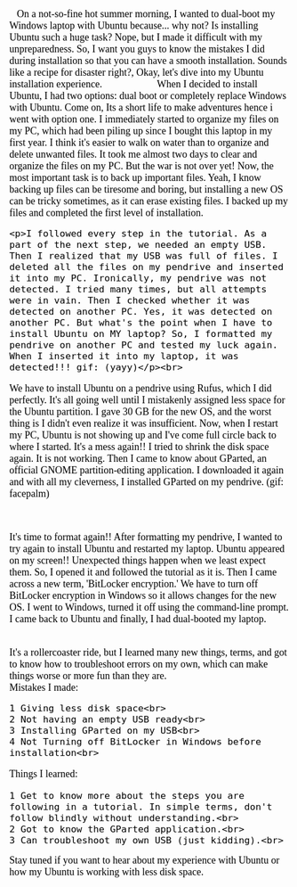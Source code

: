 <font face="Oswald, serif" size="4" color="black">
&nbsp;&nbsp;&nbsp;On a not-so-fine hot summer morning, I wanted to dual-boot my Windows laptop with Ubuntu because... why not? Is installing Ubuntu such a huge task? Nope, but I made it difficult with my unpreparedness. So, I want you guys to know the mistakes I did during installation so that you can have a smooth installation. Sounds like a recipe for disaster right?, Okay, let's dive into my Ubuntu installation experience.&nbsp;&nbsp;&nbsp;&nbsp;&nbsp;&nbsp;&nbsp;&nbsp;&nbsp;&nbsp;&nbsp;&nbsp;&nbsp;&nbsp;&nbsp;&nbsp;&nbsp;&nbsp;&nbsp;&nbsp;&nbsp;
When I decided to install Ubuntu, I had two options: dual boot or completely replace Windows with Ubuntu. Come on, Its a short life to make adventures hence i went with option one. I immediately started to organize my files on my PC, which had been piling up since I bought this laptop in my first year. I think it's easier to walk on water than to organize and delete unwanted files. It took me almost two days to clear and organize the files on my PC. But the war is not over yet! Now, the most important task is to back up important files. Yeah, I know backing up files can be tiresome and boring, but installing a new OS can be tricky sometimes, as it can erase existing files. I backed up my files and completed the first level of installation.


    <p>I followed every step in the tutorial. As a part of the next step, we needed an empty USB. Then I realized that my USB was full of files. I deleted all the files on my pendrive and inserted it into my PC. Ironically, my pendrive was not detected. I tried many times, but all attempts were in vain. Then I checked whether it was detected on another PC. Yes, it was detected on another PC. But what's the point when I have to install Ubuntu on MY laptop? So, I formatted my pendrive on another PC and tested my luck again. When I inserted it into my laptop, it was detected!!! gif: (yayy)</p><br>
<p>
We have to install Ubuntu on a pendrive using Rufus, which I did perfectly. It's all going well until I mistakenly assigned less space for the Ubuntu partition. I gave 30 GB for the new OS, and the worst thing is I didn't even realize it was insufficient. Now, when I restart my PC, Ubuntu is not showing up and I've come full circle back to where I started. It's a mess again!! I tried to shrink the disk space again. It is not working. Then I came to know about GParted, an official GNOME partition-editing application. I downloaded it again and with all my cleverness, I installed GParted on my pendrive. (gif: facepalm)</p><br>

<p>It's time to format again!! After formatting my pendrive, I wanted to try again to install Ubuntu and restarted my laptop. Ubuntu appeared on my screen!! Unexpected things happen when we least expect them. So, I opened it and followed the tutorial as it is. Then I came across a new term, 'BitLocker encryption.' We have to turn off BitLocker encryption in Windows so it allows changes for the new OS. I went to Windows, turned it off using the command-line prompt. I came back to Ubuntu and finally, I had dual-booted my laptop.</p><br>
It's a rollercoaster ride, but I learned many new things, terms, and got to know how to troubleshoot errors on my own, which can make things worse or more fun than they are.<br>
Mistakes I made:<br>

    1 Giving less disk space<br>
    2 Not having an empty USB ready<br>
    3 Installing GParted on my USB<br>
    4 Not Turning off BitLocker in Windows before installation<br>

Things I learned:<br>

    1 Get to know more about the steps you are following in a tutorial. In simple terms, don't follow blindly without understanding.<br>
    2 Got to know the GParted application.<br>
    3 Can troubleshoot my own USB (just kidding).<br>

Stay tuned if you want to hear about my experience with Ubuntu or how my Ubuntu is working with less disk space. </font>
